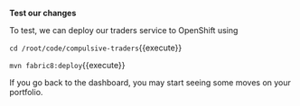 **Test our changes**

To test, we can deploy our traders service to OpenShift using

``cd /root/code/compulsive-traders``{{execute}}

``mvn fabric8:deploy``{{execute}}

If you go back to the dashboard, you may start seeing some moves on your portfolio.